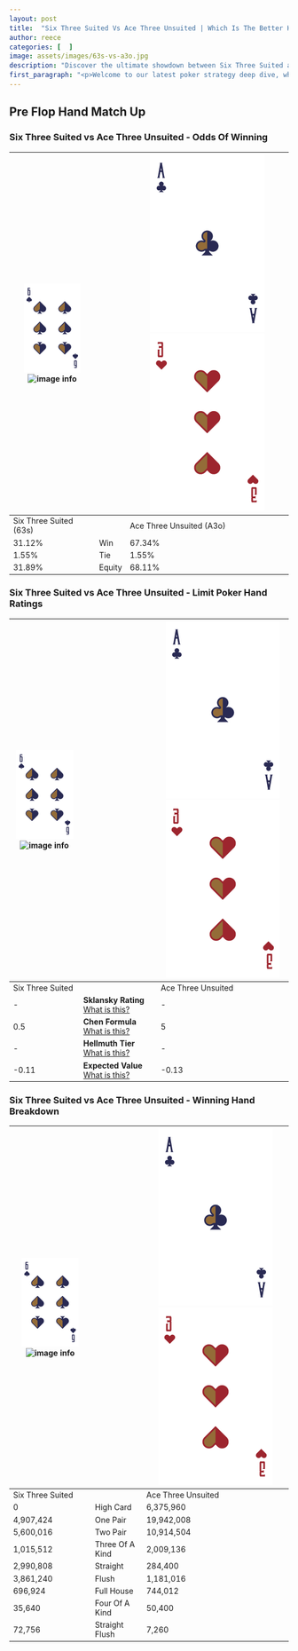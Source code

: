 ```yaml
---
layout: post
title:  "Six Three Suited Vs Ace Three Unsuited | Which Is The Better Hand In Poker? A Complete Guide"
author: reece
categories: [  ]
image: assets/images/63s-vs-a3o.jpg
description: "Discover the ultimate showdown between Six Three Suited and Ace Three Unsuited in poker! Uncover the odds, strategies, and scenarios where one hand triumphs over the other. Get ready to up your poker game with this thrilling analysis."
first_paragraph: "<p>Welcome to our latest poker strategy deep dive, where we're pitting two distinct hands against each other in a high-stakes showdown: Six Three Suited vs Ace Three Unsuited.</p><p>In the dynamic world of poker, every decision counts, and knowing which hand holds the upper hand is key to your success at the table.</p><p>In this article, we'll dissect these two hands, explore the scenarios where one dominates the other, and equip you with the knowledge to make strategic choices that can tip the odds in your favor.</p><p>Get ready to unravel the intriguing dynamics of these poker hands and elevate your game to new heights.</p>"
---
```




[comment]: # (sp0)

## Pre Flop Hand Match Up

<div class="table hand-ratings" markdown="1"> 



### Six Three Suited vs Ace Three Unsuited - Odds Of Winning


    
| ![image info](assets/images/hand1/6.png) ![image info](assets/images/hand1/3s.png) |  | ![image info](assets/images/hand2/A.png) ![image info](assets/images/hand2/3o.png) |
| -------- | -------- | -------- |
| Six Three Suited (63s) |  | Ace Three Unsuited (A3o) |
| 31.12% | Win | 67.34% |
| 1.55% | Tie | 1.55% |
| 31.89% | Equity | 68.11% |




[comment]: # (sp1)



### Six Three Suited vs Ace Three Unsuited - Limit Poker Hand Ratings


    
| ![image info](assets/images/hand1/6.png) ![image info](assets/images/hand1/3s.png) |  | ![image info](assets/images/hand2/A.png) ![image info](assets/images/hand2/3o.png) |
| -------- | -------- | -------- |
| Six Three Suited |  | Ace Three Unsuited |
| - | **Sklansky Rating** [What is this?](/sklansky-rating-explained) | - |
| 0.5 | **Chen Formula** [What is this?](/chen-formula-explained) | 5 |
| - | **Hellmuth Tier** [What is this?](/Hellmuth-tier-explained) | - |
| -0.11 | **Expected Value** [What is this?](/expected-value-explained) | -0.13 |




[comment]: # (sp2)



### Six Three Suited vs Ace Three Unsuited - Winning Hand Breakdown


    
| ![image info](assets/images/hand1/6.png) ![image info](assets/images/hand1/3s.png) |  | ![image info](assets/images/hand2/A.png) ![image info](assets/images/hand2/3o.png) |
| -------- | -------- | -------- |
| Six Three Suited |  | Ace Three Unsuited |
| 0 | High Card | 6,375,960 |
| 4,907,424 | One Pair | 19,942,008 |
| 5,600,016 | Two Pair | 10,914,504 |
| 1,015,512 | Three Of A Kind | 2,009,136 |
| 2,990,808 | Straight | 284,400 |
| 3,861,240 | Flush | 1,181,016 |
| 696,924 | Full House | 744,012 |
| 35,640 | Four Of A Kind | 50,400 |
| 72,756 | Straight Flush | 7,260 |




[comment]: # (sp3)



</div>

[comment]: # (sp4)



[comment]: # (sp5)

